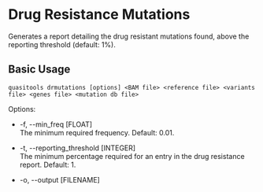 # Drug Resistance Mutations

Generates a report detailing the drug resistant mutations found, above the reporting threshold (default: 1%).  

## Basic Usage

```
quasitools drmutations [options] <BAM file> <reference file> <variants file> <genes file> <mutation db file>
```

Options:  

* -f, --min_freq [FLOAT]  
The minimum required frequency. Default: 0.01.  

* -t, --reporting_threshold [INTEGER]  
The minimum percentage required for an entry in the drug resistance report. Default: 1. 

* -o, --output [FILENAME]  

